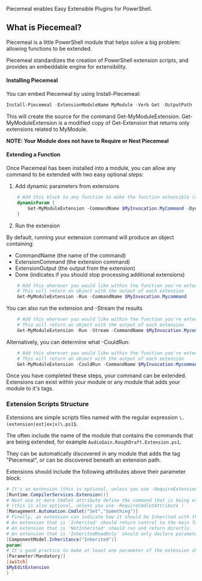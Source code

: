 ﻿Piecemeal enables Easy Extensible Plugins for PowerShell.

## What is Piecemeal?

Piecemeal is a little PowerShell module that helps solve a big problem:  allowing functions to be extended.

Piecemeal standardizes the creation of PowerShell extension scripts, and provides an embeddable engine for extensibility.

#### Installing Piecemeal

You can embed Piecemeal by using Install-Piecemeal:

```PowerShell
Install-Piecemeal -ExtensionModuleName MyModule -Verb Get -OutputPath .\Get-MyModuleExtension.ps1
```

This will create the source for the command Get-MyModuleExtension.
Get-MyModuleExtension is a modified copy of Get-Extension that returns only extensions related to MyModule.

**NOTE: Your Module does not have to Require or Nest Piecemeal**

#### Extending a Function

Once Piecemeal has been installed into a module, you can allow any command to be extended with two easy optional steps:

1. Add dynamic parameters from extensions

```PowerShell
    # Add this block to any function to make the function extensible (change the name of the extension command as needed)
    dynamicParam {        
        Get-MyModuleExtension -CommandName $MyInvocation.MyCommand -DynamicParameter
    }
```

2. Run the extension


By default, running your extension command will produce an object containing:
* CommandName (the name of the command)
* ExtensionCommand (the extension command)
* ExtensionOutput (the output from the extension)
* Done (indicates if you should stop processing additional extensions)

```PowerShell
    # Add this wherever you would like within the function you're extending.  
    # This will return an object with the output of each extension
    Get-MyModuleExtension -Run -CommandName $MyInvocation.Mycommand 
```

You can also run the extension and -Stream the results
```PowerShell
    # Add this wherever you would like within the function you're extending.  
    # This will return an object with the output of each extension
    Get-MyModuleExtension -Run -Stream -CommandName $MyInvocation.Mycommand -Parameter (@{} + $psBoundParameters)
```

Alternatively, you can determine what -CouldRun:
```PowerShell
    # Add this wherever you would like within the function you're extending.  
    # This will return an object with the output of each extension
    Get-MyModuleExtension -CouldRun -CommandName $MyInvocation.Mycommand -Parameter (@{} + $psBoundParameters)
```

Once you have completed these steps, your command can be extended.  
Extensions can exist within your module or any module that adds your module to it's tags.

### Extension Scripts Structure

Extensions are simple scripts files named with the regular expression ```\.(extension|ext|ex|x)\.ps1$```.

The often include the name of the module that contains the commands that are being extended, for example ```AudioGain.RoughDraft.Extension.ps1```.

They can be automatically discovered in any module that adds the tag "Piecemeal", or can be discovered beneath an extension path.

Extensions should include the following attributes above their parameter block:

~~~PowerShell
# It's an extension (this is optional, unless you use -RequireExtensionAttribute)
[Runtime.CompilerServices.Extension()]
# Next one or more Cmdlet attribute define the command that is being extended.
# (this is also optional, unless you use -RequireCmdletAttribute )
[Management.Automation.Cmdlet("Set","Something")]
# Finally, an extension can indicate how it should be Inherited with the ComponentModel.Inheritance attribute.
# An extension that is 'Inherited' should return control to the main function when it is done.  This is the default
# An extension that is 'NotInherited' should run and return directly.
# An extension that is 'InheritedReadOnly' should only declare parameters
[ComponentModel.Inheritance("Inherited")]
param(
# It's good practice to make at least one parameter of the extension should be mandatory.
[Parameter(Mandatory)]
[switch]
$MyEditExtension
)
~~~